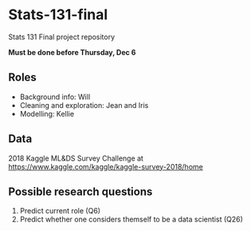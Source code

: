 # Stats-131-final
Stats 131 Final project repository

**Must be done before Thursday, Dec 6**

## Roles
- Background info: Will
- Cleaning and exploration: Jean and Iris
- Modelling: Kellie

## Data
2018 Kaggle ML&DS Survey Challenge at https://www.kaggle.com/kaggle/kaggle-survey-2018/home

## Possible research questions
1. Predict current role (Q6)
2. Predict whether one considers themself to be a data scientist (Q26)